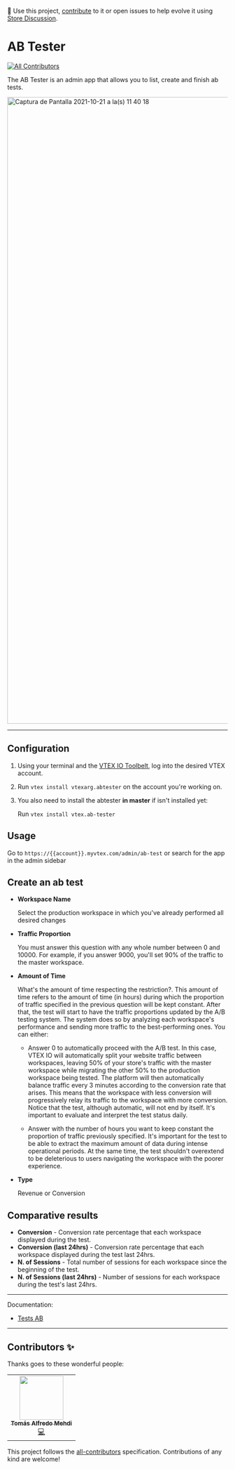 📢 Use this project, [contribute](https://github.com/{OrganizationName}/{AppName}) to it or open issues to help evolve it using [Store Discussion](https://github.com/vtex-apps/store-discussion).

# AB Tester

<!-- DOCS-IGNORE:start -->
<!-- ALL-CONTRIBUTORS-BADGE:START - Do not remove or modify this section -->
[![All Contributors](https://img.shields.io/badge/all_contributors-0-orange.svg?style=flat-square)](#contributors-)
<!-- ALL-CONTRIBUTORS-BADGE:END -->
<!-- DOCS-IGNORE:end -->

The AB Tester is an admin app that allows you to list, create and finish ab tests.

<img width="1428" alt="Captura de Pantalla 2021-10-21 a la(s) 11 40 18" src="https://user-images.githubusercontent.com/36748003/138300964-63bc3545-efd7-435c-acd6-3e3e3a35b285.png">

---- 
## Configuration 

1. Using your terminal and the [VTEX IO Toolbelt](https://vtex.io/docs/recipes/development/vtex-io-cli-installment-and-command-reference), log into the desired VTEX account.
2. Run `vtex install vtexarg.abtester` on the account you're working on.
3. You also need to install the abtester **in master** if isn't installed yet:
  
    Run `vtex install vtex.ab-tester`

## Usage

Go to `https://{{account}}.myvtex.com/admin/ab-test` or search for the app in the admin sidebar

## Create an ab test
 * **Workspace Name**
    
    Select the production workspace in which you've already performed all desired changes

* **Traffic Proportion**
    
    You must answer this question with any whole number between 0 and 10000. For example, if you answer 9000, you'll set 90% of the traffic to the master workspace.

* **Amount of Time**
    
    What's the amount of time respecting the restriction?.
    This amount of time refers to the amount of time (in hours) during which the proportion of traffic specified in the previous question will be kept constant. After that, the test will start to have the traffic proportions updated by the A/B testing system. The system does so by analyzing each workspace's performance and sending more traffic to the best-performing ones. You can either:

    * Answer 0 to automatically proceed with the A/B test. In this case, VTEX IO will automatically split your website traffic between workspaces, leaving 50% of your store's traffic with the master workspace while migrating the other 50% to the production workspace being tested. The platform will then automatically balance traffic every 3 minutes according to the conversion rate that arises. This means that the workspace with less conversion will progressively relay its traffic to the workspace with more conversion. Notice that the test, although automatic, will not end by itself. It's important to evaluate and interpret the test status daily.

    * Answer with the number of hours you want to keep constant the proportion of traffic previously specified. It's important for the test to be able to extract the maximum amount of data during intense operational periods. At the same time, the test shouldn't overextend to be deleterious to users navigating the workspace with the poorer experience.

* **Type**
    
  Revenue or Conversion

## Comparative results
* **Conversion** - Conversion rate percentage that each workspace displayed during the test.
* **Conversion (last 24hrs)** - Conversion rate percentage that each workspace displayed during the test last 24hrs.
* **N. of Sessions** - Total number of sessions for each workspace since the beginning of the test.
* **N. of Sessions (last 24hrs)** - Number of sessions for each workspace during the test's last 24hrs.


---- 

Documentation: 
- [Tests AB](https://developers.vtex.com/vtex-developer-docs/docs/vtex-io-documentation-running-native-ab-testing)


----

## Contributors ✨

Thanks goes to these wonderful people:
<table>
  <tr>
    <td align="center"><a href="https://github.com/tomymehdi"><img src="https://avatars.githubusercontent.com/u/774112?v=4" width="100px;" alt=""/><br /><sub><b>Tomás Alfredo Mehdi</b></sub></a><br /><a href="https://github.com/vtex-apps/admin-ab-tester/commits?author=tomymehdi" title="Code">💻</a></td>
  </tr>
</table>
<!-- ALL-CONTRIBUTORS-LIST:START - Do not remove or modify this section -->
<!-- prettier-ignore-start -->
<!-- markdownlint-disable -->
<!-- markdownlint-enable -->
<!-- prettier-ignore-end -->
<!-- ALL-CONTRIBUTORS-LIST:END -->

This project follows the [all-contributors](https://github.com/all-contributors/all-contributors) specification. Contributions of any kind are welcome!

<!-- DOCS-IGNORE:end -->
